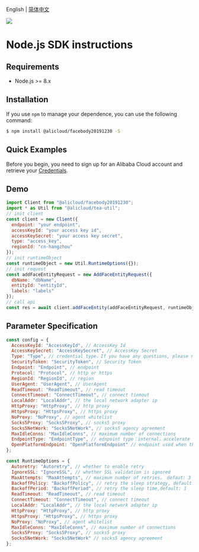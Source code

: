 English | [简体中文](Usage-CN.md)

![](https://aliyunsdk-pages.alicdn.com/icons/AlibabaCloud.svg)

# Node.js SDK instructions

## Requirements

- Node.js >= 8.x

## Installation

If you use `npm` to manage your dependence, you can use the following command:

```sh
$ npm install @alicloud/facebody20191230 -S
```

## Quick Examples

Before you begin, you need to sign up for an Alibaba Cloud account and retrieve your [Credentials](https://usercenter.console.aliyun.com/#/manage/ak).

## Demo

```javascript
import Client from "@alicloud/facebody20191230";
import * as Util from "@alicloud/tea-util";
// init client
const client = new Client({
  endpoint: "your endpoint",
  accessKeyId: "your access key id",
  accessKeySecret: "your access key secret",
  type: "access_key",
  regionId: "cn-hangzhou"
});
// init runtimeObject
const runtimeObject = new Util.RuntimeOptions({});
// init request
const addFaceEntityRequest = new AddFaceEntityRequest({
  dbName: "dbName",
  entityId: "entityId",
  labels: "labels"
});
// call api
const res = await client.addFaceEntity(addFaceEntityRequest, runtimeObject);
```

## Parameter Specification

```javascript
const config = {
  AccessKeyId: "AccessKeyId", // AccessKey Id
  AccessKeySecret: "AccessKeySecret", // AccessKey Secret
  Type: "Type", // credential type，If you have any questions, please refer to it https://github.com/aliyun/credentials-nodejs/blob/master/README-CN.md#%E5%87%AD%E8%AF%81%E7%B1%BB%E5%9E%8B
  SecurityToken: "SecurityToken", // Security Token
  Endpoint: "Endpoint", // endpoint
  Protocol: "Protocol", // http or https
  RegionId: "RegionId", // region
  UserAgent: "UserAgent", // UserAgent
  ReadTimeout: "ReadTimeout", // read timeout
  ConnectTimeout: "ConnectTimeout", // connect tiemout
  LocalAddr: "LocalAddr", // the local network adapter ip
  HttpProxy: "HttpProxy", // http proxy
  HttpsProxy: "HttpsProxy", // https proxy
  NoProxy: "NoProxy", // agent whitelist
  Socks5Proxy: "Socks5Proxy", // socks5 proxy
  Socks5NetWork: "Socks5NetWork", // socks5 agency agreement
  MaxIdleConns: "MaxIdleConns", // maximum number of connections
  EndpointType: "EndpointType", // ednpoint type：internal，accelerate or null
  OpenPlatformEndpoint: "OpenPlatformEndpoint" // endpoint used when the file is uploaded(Not at the moment)
};

const RuntimeOptions = {
  Autoretry: "Autoretry", // whether to enable retry
  IgnoreSSL: "IgnoreSSL", // whether SSL validation is ignored
  MaxAttempts: "MaxAttempts", // maximum number of retries， defaut: 3
  BackoffPolicy: "BackoffPolicy", // retry the sleep strategy, default: no
  BackoffPeriod: "BackoffPeriod", // retry the sleep time,default: 1
  ReadTimeout: "ReadTimeout", // read timeout
  ConnectTimeout: "ConnectTimeout", // connect timeout
  LocalAddr: "LocalAddr", // the local network adapter ip
  HttpProxy: "HttpProxy", // http proxy
  HttpsProxy: "HttpsProxy", // https proxy
  NoProxy: "NoProxy", // agent whitelist
  MaxIdleConns: "MaxIdleConns", // maximum number of connections
  Socks5Proxy: "Socks5Proxy", // socks5 proxy
  Socks5NetWork: "Socks5NetWork" // socks5 agency agreement
};
```
